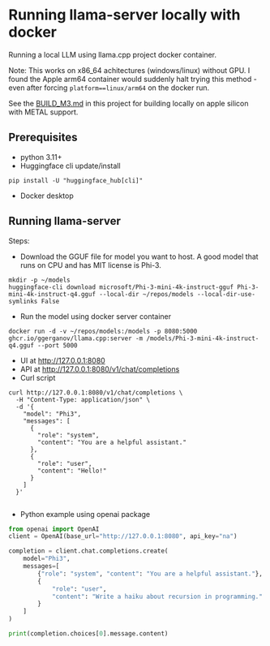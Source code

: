 # Running llama-server locally with docker

Running a local LLM using llama.cpp project docker container.

Note: This works on x86_64 achitectures (windows/linux) without GPU. I found the Apple arm64 container would suddenly halt trying this method - even after forcing ```platform==linux/arm64``` on the docker run.

See the [BUILD_M3.md](BUILD_M3.md) in this project for building locally on apple silicon with METAL support.

## Prerequisites
* python 3.11+
* Huggingface cli update/install
```
pip install -U "huggingface_hub[cli]"
```
* Docker desktop


## Running llama-server
Steps:
* Download the GGUF file for model you want to host. A good model that runs on CPU and has MIT license is Phi-3.
```
mkdir -p ~/models
huggingface-cli download microsoft/Phi-3-mini-4k-instruct-gguf Phi-3-mini-4k-instruct-q4.gguf --local-dir ~/repos/models --local-dir-use-symlinks False
```
* Run the model using docker server container
```
docker run -d -v ~/repos/models:/models -p 8080:5000  ghcr.io/ggerganov/llama.cpp:server -m /models/Phi-3-mini-4k-instruct-q4.gguf --port 5000
```
* UI at http://127.0.0.1:8080
* API at http://127.0.0.1:8080/v1/chat/completions
* Curl script
```
curl http://127.0.0.1:8080/v1/chat/completions \
  -H "Content-Type: application/json" \
  -d '{
    "model": "Phi3",
    "messages": [
      {
        "role": "system",
        "content": "You are a helpful assistant."
      },
      {
        "role": "user",
        "content": "Hello!"
      }
    ]
  }'
  
```
* Python example using openai package
```python
from openai import OpenAI
client = OpenAI(base_url="http://127.0.0.1:8080", api_key="na")

completion = client.chat.completions.create(
    model="Phi3",
    messages=[
        {"role": "system", "content": "You are a helpful assistant."},
        {
            "role": "user",
            "content": "Write a haiku about recursion in programming."
        }
    ]
)

print(completion.choices[0].message.content)
```
